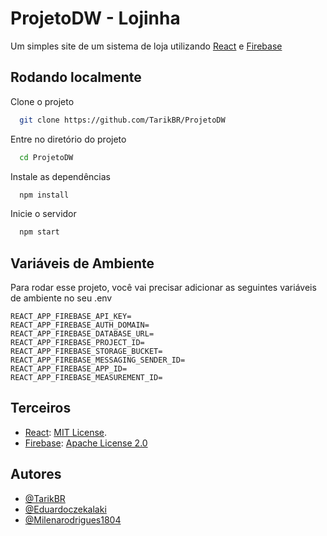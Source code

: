 
# ProjetoDW - Lojinha

Um simples site de um sistema de loja utilizando [React](https://react.dev/) e [Firebase](https://firebase.google.com/)


## Rodando localmente

Clone o projeto

```bash
  git clone https://github.com/TarikBR/ProjetoDW
```

Entre no diretório do projeto

```bash
  cd ProjetoDW
```

Instale as dependências

```bash
  npm install
```

Inicie o servidor

```bash
  npm start
```


## Variáveis de Ambiente

Para rodar esse projeto, você vai precisar adicionar as seguintes variáveis de ambiente no seu .env

```
REACT_APP_FIREBASE_API_KEY=
REACT_APP_FIREBASE_AUTH_DOMAIN=
REACT_APP_FIREBASE_DATABASE_URL=
REACT_APP_FIREBASE_PROJECT_ID=
REACT_APP_FIREBASE_STORAGE_BUCKET=
REACT_APP_FIREBASE_MESSAGING_SENDER_ID=
REACT_APP_FIREBASE_APP_ID=
REACT_APP_FIREBASE_MEASUREMENT_ID=
```


## Terceiros

 - [React](https://react.dev/): [MIT License](https://github.com/facebook/react/blob/main/LICENSE).
 - [Firebase](https://firebase.google.com/): [Apache License 2.0](https://github.com/firebase/firebase-js-sdk/blob/master/LICENSE)


## Autores

- [@TarikBR](https://www.github.com/TarikBR)
- [@Eduardoczekalaki](https://github.com/Eduardoczekalaki)
- [@Milenarodrigues1804](https://github.com/Milenarodrigues1804)

